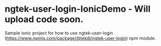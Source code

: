 # ngtek-user-login-IonicDemo - Will upload code soon.
Sample ionic project for how to use ngtek-user-login (https://www.npmjs.com/package/@tekdi/ngtek-user-login) npm module.
